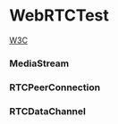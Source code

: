 # WebRTCTest

[W3C](https://www.w3.org/TR/webrtc/)

### MediaStream

### RTCPeerConnection

### RTCDataChannel